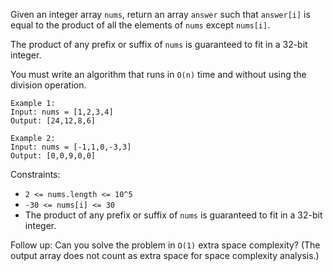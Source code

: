 Given an integer array `nums`, return an array `answer` such that `answer[i]` is equal to the product of all 
the elements of `nums` except `nums[i]`.

The product of any prefix or suffix of `nums` is guaranteed to fit in a 32-bit integer.

You must write an algorithm that runs in `O(n)` time and without using the division operation.


```
Example 1:
Input: nums = [1,2,3,4]
Output: [24,12,8,6]

Example 2:
Input: nums = [-1,1,0,-3,3]
Output: [0,0,9,0,0]
```

Constraints:

- `2 <= nums.length <= 10^5`
- `-30 <= nums[i] <= 30`
- The product of any prefix or suffix of `nums` is guaranteed to fit in a 32-bit integer.


Follow up: Can you solve the problem in `O(1)` extra space complexity? (The output array does not count as extra space for space complexity analysis.)